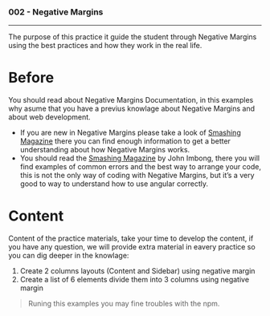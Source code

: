 ### 002 - Negative Margins
---
The purpose of this practice it guide the student through Negative Margins using the best practices and how they work in the real life.  

# Before 
You should read about Negative Margins Documentation, in this examples why asume that you have a previus knowlage about Negative Margins and about web development.

* If you are new in Negative Margins please take a look of [Smashing Magazine][1] there you can find enough information to get a better understanding about how Negative Margins works.
* You should read the [Smashing Magazine][1] by John Imbong, there you will find examples of common errors and the best way to arrange your code, this is not the only way of coding with Negative Margins, but it’s a very good to way to understand how to use angular correctly. 

# Content
Content of the practice materials, take your time to develop the content, if you have any question, we will provide extra material in eavery practice so you can dig deeper in the knowlage:

1. Create 2 columns layouts (Content and Sidebar) using negative margin
2. Create a list of 6 elements divide them into 3 columns using negative margin

> Runing this examples you may fine troubles with the npm.

 [1]: https://www.smashingmagazine.com/2009/07/the-definitive-guide-to-using-negative-margins/